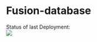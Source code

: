 # Fusion-database


Status of last Deployment:<br>
<img src="https://github.com/Coolenov/Fusion-api-collector/actions/workflows/main.yml/badge.svg"><br>

